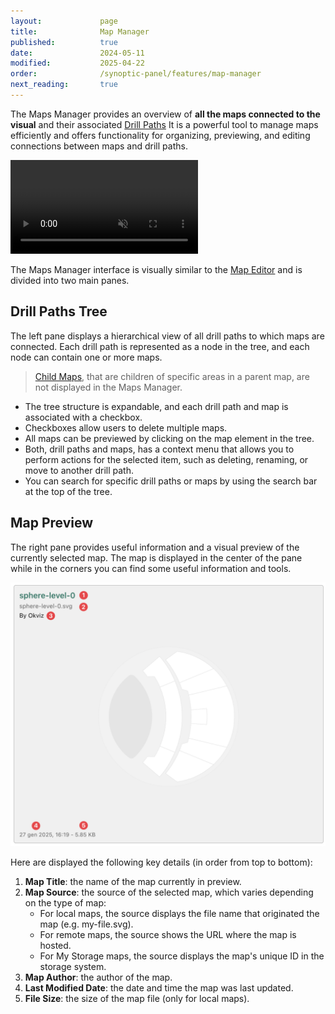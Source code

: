 ```yaml
---
layout:             page
title:              Map Manager
published:          true
date:               2024-05-11
modified:           2025-04-22
order:              /synoptic-panel/features/map-manager
next_reading:       true
---
```


The Maps Manager provides an overview of **all the maps connected to the visual** and their associated [Drill Paths](./drill-mode.md#the-drill-path) It is a powerful tool to manage maps efficiently and offers functionality for organizing, previewing, and editing connections between maps and drill paths.

<video src="images/map-manager.mp4" autoplay loop muted></video>

The Maps Manager interface is visually similar to the [Map Editor](./map-editor/layout.md) and is divided into two main panes.

## Drill Paths Tree

The left pane displays a hierarchical view of all drill paths to which maps are connected. Each drill path is represented as a node in the tree, and each node can contain one or more maps.

> [Child Maps](../features/drill-mode.md#child-maps), that are children of specific areas in a parent map, are not displayed in the Maps Manager.

- The tree structure is expandable, and each drill path and map is associated with a checkbox.
- Checkboxes allow users to delete multiple maps.
- All maps can be previewed by clicking on the map element in the tree.
- Both, drill paths and maps, has a context menu that allows you to perform actions for the selected item, such as deleting, renaming, or move to another drill path.
- You can search for specific drill paths or maps  by using the search bar at the top of the tree.

## Map Preview

The right pane provides useful information and a visual preview of the currently selected map.
The map is displayed in the center of the pane while in the corners you can find some useful information and tools.

<img src="images/map-manager-map-preview.png" width="600">

Here are displayed the following key details (in order from top to bottom):
1. **Map Title**: the name of the map currently in preview.
2. **Map Source**: the source of the selected map, which varies depending on the type of map:
	- For local maps, the source displays the file name that originated the map (e.g. my-file.svg).
	- For remote maps, the source shows the URL where the map is hosted.
	- For My Storage maps, the source displays the map's unique ID in the storage system.
3. **Map Author**: the author of the map.
4. **Last Modified Date**: the date and time the map was last updated.
5. **File Size**: the size of the map file (only for local maps).
